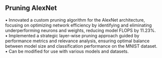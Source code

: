 <h2>Pruning AlexNet</h2>

• Innovated a custom pruning algorithm for the AlexNet architecture, focusing on optimizing network efficiency by
identifying and eliminating underperforming neurons and weights, reducing model FLOPS by 11.23%.<br>
• Implemented a strategic layer-wise pruning approach guided by performance metrics and relevance analysis,
ensuring optimal balance between model size and classification performance on the MNIST dataset.<br>
• Can be modified for use with various models and datasets.
